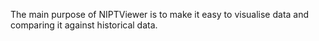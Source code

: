 The main purpose of NIPTViewer is to make it easy to visualise data and comparing it against historical data.